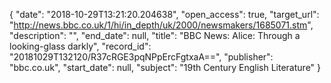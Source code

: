 {
  "date": "2018-10-29T13:21:20.204638", 
  "open_access": true, 
  "target_url": "http://news.bbc.co.uk/1/hi/in_depth/uk/2000/newsmakers/1685071.stm", 
  "description": "", 
  "end_date": null, 
  "title": "BBC News: Alice: Through a looking-glass darkly", 
  "record_id": "20181029T132120/R37cRGE3pqNPpErcFgtxaA==", 
  "publisher": "bbc.co.uk", 
  "start_date": null, 
  "subject": "19th Century English Literature"
}

